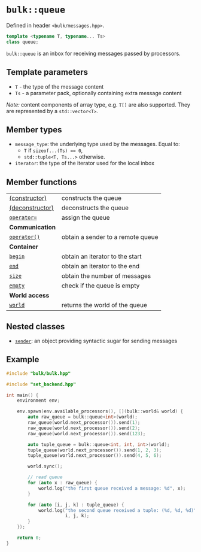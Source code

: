 # `bulk::queue`

Defined in header `<bulk/messages.hpp>`.

```cpp
template <typename T, typename... Ts>
class queue;
```

`bulk::queue` is an inbox for receiving messages passed by processors.

## Template parameters

- `T` - the type of the message content
- `Ts` - a parameter pack, optionally containing extra message content

_Note:_ content components of array type, e.g. `T[]` are also supported. They
are represented by a `std::vector<T>`.

## Member types

- `message_type`: the underlying type used by the messages. Equal to:
    - `T` if `sizeof...(Ts) == 0`,
    - `std::tuple<T, Ts...>` otherwise.
- `iterator`: the type of the iterator used for the local inbox

## Member functions

|                                           |                                               |
|-------------------------------------------|-----------------------------------------------|
| [(constructor)](var/constructor.md)       | constructs the queue                          |
| [(deconstructor)](var/deconstructor.md)   | deconstructs the queue                        |
| [`operator=`](var/assignment_operator.md) | assign the queue                              |
| **Communication**                         |                                               |
| [`operator()`](var/paren_operator.md)     | obtain a sender to a remote queue             |
| **Container**                             |                                               |
| [`begin`](queue/begin.md)                 | obtain an iterator to the start               |
| [`end`](queue/end.md)                     | obtain an iterator to the end                 |
| [`size`](queue/size.md)                   | obtain the number of messages                 |
| [`empty`](queue/empty.md)                 | check if the queue is empty                   |
| **World access**                          |                                               |
| [`world`](queue/world.md)                 | returns the world of the queue                |

## Nested classes

- [`sender`](queue/sender.md): an object providing syntactic sugar for sending messages

## Example


```cpp
#include "bulk/bulk.hpp"

#include "set_backend.hpp"

int main() {
    environment env;

    env.spawn(env.available_processors(), [](bulk::world& world) {
        auto raw_queue = bulk::queue<int>(world);
        raw_queue(world.next_processor()).send(1);
        raw_queue(world.next_processor()).send(2);
        raw_queue(world.next_processor()).send(123);

        auto tuple_queue = bulk::queue<int, int, int>(world);
        tuple_queue(world.next_processor()).send(1, 2, 3);
        tuple_queue(world.next_processor()).send(4, 5, 6);

        world.sync();

        // read queue
        for (auto x : raw_queue) {
            world.log("the first queue received a message: %d", x);
        }

        for (auto [i, j, k] : tuple_queue) {
            world.log("the second queue received a tuple: (%d, %d, %d)",
                      i, j, k);
        }
    });

    return 0;
}
```
